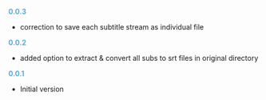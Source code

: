
**<span style="color:#56adda">0.0.3</span>**
- correction to save each subtitle stream as individual file

**<span style="color:#56adda">0.0.2</span>**
- added option to extract & convert all subs to srt files in original directory

**<span style="color:#56adda">0.0.1</span>**
- Initial version
